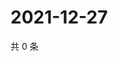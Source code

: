 # 2021-12-27

共 0 条

<!-- BEGIN WEIBO -->
<!-- 最后更新时间 Mon Dec 27 2021 00:01:12 GMT+0800 (China Standard Time) -->

<!-- END WEIBO -->
